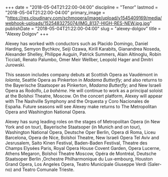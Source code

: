 +++
date = "2018-05-04T21:22:00-04:00"
discipline = "Tenor"
lastmod = "2018-05-04T21:22:00-04:00"
primary_image = "https://res.cloudinary.com/schmopera/image/upload/v1545409169/media/webhook-uploads/1525483275074/IMG_8137-HIGH-RES-NEW.jpg.jpg"
publishDate = "2018-05-04T21:22:00-04:00"
slug = "alexey-dolgov"
title = "Alexey Dolgov"
+++

Alexey has worked with conductors such as Placido Domingo, Daniel Harding, Semyon Bychkov, Seiji Ozawa, Kirill Karabits, Gianandrea Noseda, Alexander Shelley, Philippe Auguin, Patrick Summers, Alain Altinoglu, Robin Ticciati, Renato Palumbo, Omer Meir Wellber, Leopold Hager and Dmitri Jurowski.

This season includes company debuts at Scottish Opera as Vaudémont in *Iolanta*, Seattle Opera as Pinkerton in *Madama Butterfly*; and also returns to the Bayerische Staatsoper as Pinkerton, *Madama Butterfly*; and New Israeli Opera as Rodolfo, *La bohème*. He will continue to work as a principal soloist at the Bolshoi Theatre, Moscow. On the concert platform, Alexey will appear with The Nashville Symphony and the Orquesta y Coro Nacionales de España. Future seasons will see Alexey make returns to The Metropolitan Opera and Washington National Opera.

Alexey has sung leading roles on the stages of Metropolitan Opera (in New York and on tour), Bayerische Staatsoper (in Munich and on tour), Washington National Opera, Deutsche Oper Berlin, Opera di Roma, Liceu Barcelona, Opera de Nice, Bolshoi Theatre, New Israeli Opera Tel Aviv and Jesrusalem, Saito Kinen Festival, Baden-Baden Festival, Theatre des Champs Elysées Paris, Royal Opera House Covent Garden, Opera Lucerne, Athens Megaron, Bolshoi Theatre Moscow, Opéra de Montréal, Deutsche Staatsoper Berlin ,Orchestre Philharmonique du Lux-embourg, Houston Grand Opera, Los Angeles Opera, Teatro Municipale Giuseppe Verdi (Saler-no) and Teatro Comunale Trieste.
